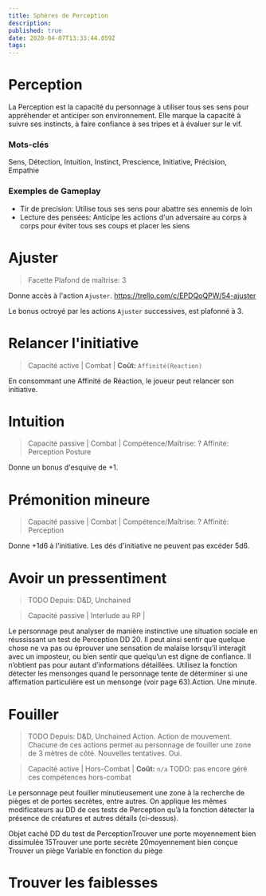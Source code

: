 ```yaml
---
title: Sphères de Perception
description: 
published: true
date: 2020-04-07T13:33:44.059Z
tags: 
---
```


# Perception

La Perception est la capacité du personnage à utiliser tous ses sens pour appréhender et anticiper son environnement. Elle marque la capacité à suivre ses instincts, à faire confiance à ses tripes et à évaluer sur le vif.

### Mots-clés

Sens, Détection, Intuition, Instinct, Prescience, Initiative, Précision, Empathie

### Exemples de Gameplay

* Tir de precision: Utilise tous ses sens pour abattre ses ennemis de loin
* Lecture des pensées: Anticipe les actions d'un adversaire au corps à corps pour éviter tous ses coups et placer les siens

# Ajuster

> Facette
> Plafond de maîtrise: 3

Donne accès à l'action `Ajuster`. https://trello.com/c/EPDQoQPW/54-ajuster 

Le bonus octroyé par les actions `Ajuster` successives, est plafonné à 3.

# Relancer l'initiative 

> Capacité active | Combat |
> **Coût:** `Affinité(Reaction)`

En consommant une Affinité de Réaction,  le joueur peut relancer son initiative.

# Intuition

> Capacité passive | Combat |
> Compétence/Maîtrise: ?
> Affinité: Perception
> Posture

Donne un bonus d'esquive de +1.

# Prémonition mineure

> Capacité passive | Combat |
> Compétence/Maîtrise: ?
> Affinité: Perception

Donne +1d6 à l'initiative. Les dés d'initiative ne peuvent pas excéder 5d6.

# Avoir un pressentiment

> TODO
> Depuis: D&D, Unchained 

> Capacité passive | Interlude au RP |

Le personnage peut analyser de manière instinctive une situation sociale en réussissant un test de Perception DD 20. Il peut ainsi sentir que quelque chose ne va pas ou éprouver une sensation de malaise lorsqu’il interagit avec un imposteur, ou bien sentir que quelqu’un est digne de confiance. Il n’obtient pas pour autant d’informations détaillées. Utilisez la fonction détecter les mensonges quand le personnage tente de déterminer si une affirmation particulière est un mensonge (voir page 63).Action. Une minute.

# Fouiller

> TODO
> Depuis: D&D, Unchained 
> Action. Action de mouvement. 
> Chacune de ces actions permet au personnage de fouiller une zone de 3 mètres de côté.
> Nouvelles tentatives. Oui.

> Capacité active | Hors-Combat |
> **Coût:** `n/a`
> TODO: pas encore géré ces compétences hors-combat

Le personnage peut fouiller minutieusement une zone à la recherche de pièges et de portes secrètes, entre autres. On applique les mêmes modificateurs au DD de ces tests de Perception qu’à la fonction détecter la présence de créatures et autres détails (ci-dessus).

Objet caché DD du test de PerceptionTrouver une porte moyennement bien dissimulée 15Trouver une porte secrète 20moyennement bien conçue  Trouver un piège Variable en fonction du piège

# Trouver les faiblesses